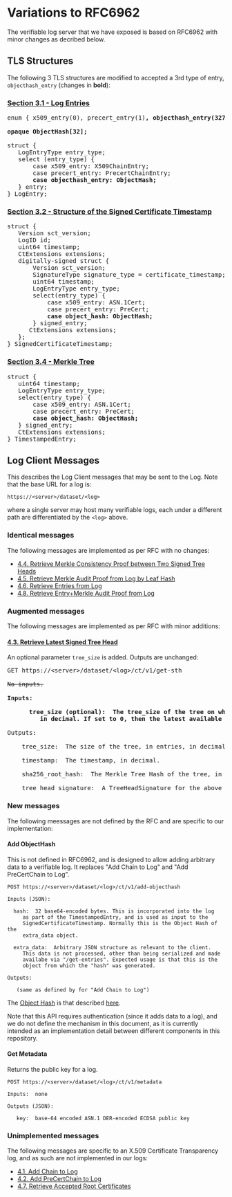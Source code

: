 # Variations to RFC6962

The verifiable log server that we have exposed is based on RFC6962 with minor changes as decribed below.

## TLS Structures

The following 3 TLS structures are modified to accepted a 3rd type of entry, `objecthash_entry` (changes in **bold**):

### [Section 3.1 - Log Entries](https://tools.ietf.org/html/rfc6962#section-3.1)

<pre>
enum { x509_entry(0), precert_entry(1)<b>, objecthash_entry(32769)</b> (65535) } LogEntryType;

<b>opaque ObjectHash[32];</b>

struct {
   LogEntryType entry_type;
   select (entry_type) {
       case x509_entry: X509ChainEntry;
       case precert_entry: PrecertChainEntry;
       <b>case objecthash_entry: ObjectHash;</b>
   } entry;
} LogEntry;
</pre>

### [Section 3.2 - Structure of the Signed Certificate Timestamp](https://tools.ietf.org/html/rfc6962#section-3.2)

<pre>
struct {
   Version sct_version;
   LogID id;
   uint64 timestamp;
   CtExtensions extensions;
   digitally-signed struct {
       Version sct_version;
       SignatureType signature_type = certificate_timestamp;
       uint64 timestamp;
       LogEntryType entry_type;
       select(entry_type) {
           case x509_entry: ASN.1Cert;
           case precert_entry: PreCert;
           <b>case object_hash: ObjectHash;</b>
       } signed_entry;
      CtExtensions extensions;
   };
} SignedCertificateTimestamp;
</pre>

### [Section 3.4 - Merkle Tree](https://tools.ietf.org/html/rfc6962#section-3.4)

<pre>
struct {
   uint64 timestamp;
   LogEntryType entry_type;
   select(entry_type) {
       case x509_entry: ASN.1Cert;
       case precert_entry: PreCert;
       <b>case object_hash: ObjectHash;</b>
   } signed_entry;
   CtExtensions extensions;
} TimestampedEntry;
</pre>

## Log Client Messages

This describes the Log Client messages that may be sent to the Log. Note that the base URL for a log is:

`https://<server>/dataset/<log>`

where a single server may host many verifiable logs, each under a different path are differentiated by the `<log>` above.


### Identical messages

The following messages are implemented as per RFC with no changes:

- [4.4.  Retrieve Merkle Consistency Proof between Two Signed Tree Heads](https://tools.ietf.org/html/rfc6962#section-4.4)
- [4.5.  Retrieve Merkle Audit Proof from Log by Leaf Hash](https://tools.ietf.org/html/rfc6962#section-4.5)
- [4.6.  Retrieve Entries from Log](https://tools.ietf.org/html/rfc6962#section-4.6)
- [4.8.  Retrieve Entry+Merkle Audit Proof from Log](https://tools.ietf.org/html/rfc6962#section-4.8)

### Augmented messages

The following messages are implemented as per RFC with minor additions:

#### [4.3.  Retrieve Latest Signed Tree Head](https://tools.ietf.org/html/rfc6962#section-4.3)

An optional parameter `tree_size` is added. Outputs are unchanged:

<pre>
GET https://&lt;server&gt;/dataset/&lt;log&gt;/ct/v1/get-sth

<del>No inputs.</del>

<b>Inputs:

      tree_size (optional):  The tree_size of the tree on which to base the signed tree head,
         in decimal. If set to 0, then the latest available is returned (same as not setting it).</b>

Outputs:

    tree_size:  The size of the tree, in entries, in decimal.

    timestamp:  The timestamp, in decimal.

    sha256_root_hash:  The Merkle Tree Hash of the tree, in base64.

    tree_head_signature:  A TreeHeadSignature for the above data.
</pre>

### New messages

The following meessages are not defined by the RFC and are specific to our implementation:

#### Add ObjectHash

This is not defined in RFC6962, and is designed to allow adding arbitrary data to a verifiable log. It replaces "Add Chain to Log" and "Add PreCertChain to Log".

```
POST https://<server>/dataset/<log>/ct/v1/add-objecthash

Inputs (JSON):

  hash:  32 base64-encoded bytes. This is incorporated into the log
     as part of the TimestampedEntry, and is used as input to the
     SignedCertificateTimestamp. Normally this is the Object Hash of the
     extra_data object.
     
  extra_data:  Arbitrary JSON structure as relevant to the client.
     This data is not processed, other than being serialized and made
     availabe via "/get-entries". Expected usage is that this is the
     object from which the "hash" was generated.

Outputs:

   (same as defined by for "Add Chain to Log")
```

The [Object Hash](https://github.com/benlaurie/objecthash) is that described [here](https://github.com/benlaurie/objecthash).

Note that this API requires authentication (since it adds data to a log), and we do not define the mechanism in this document, as it is currently intended as an implementation detail between different components in this repository.

#### Get Metadata

Returns the public key for a log.

```
POST https://<server>/dataset/<log>/ct/v1/metadata

Inputs:  none

Outputs (JSON):

   key:  base-64 encoded ASN.1 DER-encoded ECDSA public key
```

### Unimplemented messages

The following messages are specific to an X.509 Certificate Transparency log, and as such are not implemented in our logs:

- [4.1.  Add Chain to Log](https://tools.ietf.org/html/rfc6962#section-4.1)
- [4.2.  Add PreCertChain to Log](https://tools.ietf.org/html/rfc6962#section-4.2)
- [4.7.  Retrieve Accepted Root Certificates](https://tools.ietf.org/html/rfc6962#section-4.7)

